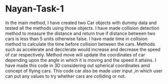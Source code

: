 # Nayan-Task-1
In the main method, I have created two Car objects with dummy data and tested all the methods using those objects. I have made collision detection method to measure the distance and return true if distance between two cars is less than 5 units otherwise false. I have made time in collision method to calculate the time before collision between the cars. Methods such as accelerate and decclerate would increase and decrease the speed of car respectively. Method move will update the coordinates of car depending upon the angle in which it is moving and the speed it attains. I have made this code in 3D considering out spherical coordinates amd concept of flying cars. This code car also be made user input ,in which user can put any values to try whether cars are colliding or not.
